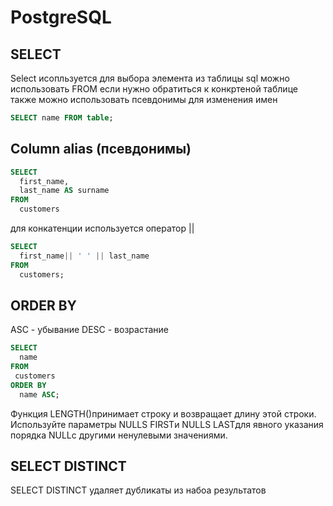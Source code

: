 # PostgreSQL

## SELECT
Select исопльзуется для выбора элемента из таблицы sql
можно использовать FROM если нужно обратиться к конкртеной таблице
также можно использовать псевдонимы для изменения имен 
```sql
SELECT name FROM table;
```
## Column alias (псевдонимы)

```sql
SELECT
  first_name,
  last_name AS surname
FROM
  customers
```
для конкатенции используется оператор || 
```sql
SELECT
  first_name|| ' ' || last_name
FROM
  customers;
```
## ORDER BY
ASC - убывание
DESC - возрастание
```sql
SELECT
  name
FROM
 customers
ORDER BY
  name ASC;
```
Функция LENGTH()принимает строку и возвращает длину этой строки.
Используйте параметры NULLS FIRSTи NULLS LASTдля явного указания порядка NULLс другими ненулевыми значениями.

## SELECT DISTINCT

SELECT DISTINCT удаляет дубликаты из набоа результатов 
